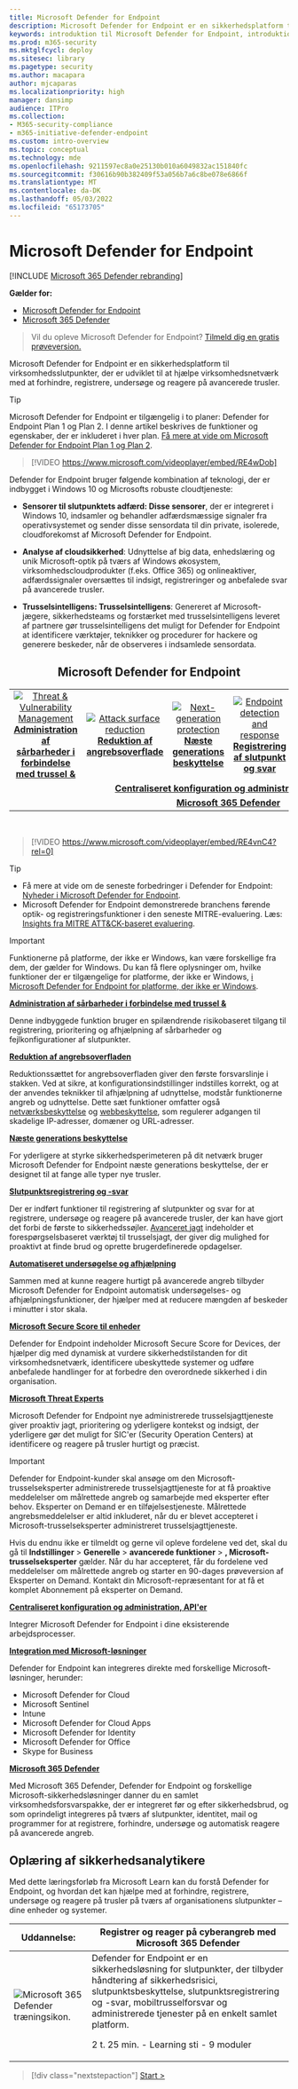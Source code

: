 ```yaml
---
title: Microsoft Defender for Endpoint
description: Microsoft Defender for Endpoint er en sikkerhedsplatform til virksomhedsslutpunkter, der hjælper med at forsvare sig mod avancerede vedvarende trusler.
keywords: introduktion til Microsoft Defender for Endpoint, introduktion til Microsoft Defender for Endpoint, cybersikkerhed, avanceret vedvarende trussel, virksomhedssikkerhed, sensor til maskinel adfærd, cloudsikkerhed, analyse, trusselsintelligens, reduktion af angrebsoverflade, næste generations beskyttelse, automatiseret undersøgelse og afhjælpning, Microsoft threat experts, secure score, advanced hunting, Microsoft 365 Defender, cyber threat hunting
ms.prod: m365-security
ms.mktglfcycl: deploy
ms.sitesec: library
ms.pagetype: security
ms.author: macapara
author: mjcaparas
ms.localizationpriority: high
manager: dansimp
audience: ITPro
ms.collection:
- M365-security-compliance
- m365-initiative-defender-endpoint
ms.custom: intro-overview
ms.topic: conceptual
ms.technology: mde
ms.openlocfilehash: 9211597ec8a0e25130b010a6049832ac151840fc
ms.sourcegitcommit: f30616b90b382409f53a056b7a6c8be078e6866f
ms.translationtype: MT
ms.contentlocale: da-DK
ms.lasthandoff: 05/03/2022
ms.locfileid: "65173705"
---
```

# <a name="microsoft-defender-for-endpoint"></a>Microsoft Defender for Endpoint

[!INCLUDE [Microsoft 365 Defender rebranding](../../includes/microsoft-defender.md)]

**Gælder for:**
- [Microsoft Defender for Endpoint](https://go.microsoft.com/fwlink/p/?linkid=2154037)
- [Microsoft 365 Defender](https://go.microsoft.com/fwlink/?linkid=2118804)

> Vil du opleve Microsoft Defender for Endpoint? [Tilmeld dig en gratis prøveversion.](https://signup.microsoft.com/create-account/signup?products=7f379fee-c4f9-4278-b0a1-e4c8c2fcdf7e&ru=https://aka.ms/MDEp2OpenTrial?ocid=docs-wdatp-exposedapis-abovefoldlink)

Microsoft Defender for Endpoint er en sikkerhedsplatform til virksomhedsslutpunkter, der er udviklet til at hjælpe virksomhedsnetværk med at forhindre, registrere, undersøge og reagere på avancerede trusler.

> [!TIP]
> Microsoft Defender for Endpoint er tilgængelig i to planer: Defender for Endpoint Plan 1 og Plan 2. I denne artikel beskrives de funktioner og egenskaber, der er inkluderet i hver plan. [Få mere at vide om Microsoft Defender for Endpoint Plan 1 og Plan 2](defender-endpoint-plan-1-2.md).
> 

<p><p>

> [!VIDEO https://www.microsoft.com/videoplayer/embed/RE4wDob]

Defender for Endpoint bruger følgende kombination af teknologi, der er indbygget i Windows 10 og Microsofts robuste cloudtjeneste:

- **Sensorer til slutpunktets adfærd: Disse sensorer**, der er integreret i Windows 10, indsamler og behandler adfærdsmæssige signaler fra operativsystemet og sender disse sensordata til din private, isolerede, cloudforekomst af Microsoft Defender for Endpoint.

- **Analyse af cloudsikkerhed**: Udnyttelse af big data, enhedslæring og unik Microsoft-optik på tværs af Windows økosystem, virksomhedscloudprodukter (f.eks. Office 365) og onlineaktiver, adfærdssignaler oversættes til indsigt, registreringer og anbefalede svar på avancerede trusler.

- **Trusselsintelligens: Trusselsintelligens**: Genereret af Microsoft-jægere, sikkerhedsteams og forstærket med trusselsintelligens leveret af partnere gør trusselsintelligens det muligt for Defender for Endpoint at identificere værktøjer, teknikker og procedurer for hackere og generere beskeder, når de observeres i indsamlede sensordata.

<center><h2>Microsoft Defender for Endpoint</center></h2>
<table>
<tr>
<td><a href="#tvm"><center><img src="images/TVM_icon.png" alt="Threat & Vulnerability Management"> <br><b>Administration af sårbarheder i forbindelse med trussel &</b></center></a></td>
<td><a href="#asr"><center><img src="images/asr-icon.png" alt="Attack surface reduction"><br><b>Reduktion af angrebsoverflade</b></center></a></td>
<td><center><a href="#ngp"><img src="images/ngp-icon.png" alt="Next-generation protection"><br> <b>Næste generations beskyttelse</b></a></center></td>
<td><center><a href="#edr"><img src="images/edr-icon.png" alt="Endpoint detection and response"><br> <b>Registrering af slutpunkt og svar</b></a></center></td>
<td><center><a href="#ai"><img src="images/air-icon.png" alt="Automated investigation and remediation"><br> <b>Automatiseret undersøgelse og afhjælpning</b></a></center></td>
<td><center><a href="#mte"><img src="images/mte-icon.png" alt="Microsoft Threat Experts"><br> <b>Microsoft-trusselseksperter</b></a></center></td>
</tr>
<tr>
<td colspan="7">
<a href="#apis"><center><b>Centraliseret konfiguration og administration, API'er</a></b></center></td>
</tr>
<tr>
<td colspan="7"><a href="#mtp"><center><b>Microsoft 365 Defender</a></center></b></td>
</tr>
</table>
<br>

<p></p>

> [!VIDEO https://www.microsoft.com/videoplayer/embed/RE4vnC4?rel=0]

> [!TIP]
> - Få mere at vide om de seneste forbedringer i Defender for Endpoint: [Nyheder i Microsoft Defender for Endpoint](whats-new-in-microsoft-defender-endpoint.md).
> - Microsoft Defender for Endpoint demonstrerede branchens førende optik- og registreringsfunktioner i den seneste MITRE-evaluering. Læs: [Insights fra MITRE ATT&CK-baseret evaluering](https://cloudblogs.microsoft.com/microsoftsecure/2018/12/03/insights-from-the-mitre-attack-based-evaluation-of-windows-defender-atp/).


> [!IMPORTANT]
> Funktionerne på platforme, der ikke er Windows, kan være forskellige fra dem, der gælder for Windows. Du kan få flere oplysninger om, hvilke funktioner der er tilgængelige for platforme, der ikke er Windows, [i Microsoft Defender for Endpoint for platforme, der ikke er Windows](/microsoft-365/security/defender-endpoint/non-windows).

<a name="tvm"></a>

**[Administration af sårbarheder i forbindelse med trussel &](next-gen-threat-and-vuln-mgt.md)**

Denne indbyggede funktion bruger en spilændrende risikobaseret tilgang til registrering, prioritering og afhjælpning af sårbarheder og fejlkonfigurationer af slutpunkter.

<a name="asr"></a>

**[Reduktion af angrebsoverfladen](overview-attack-surface-reduction.md)**

Reduktionssættet for angrebsoverfladen giver den første forsvarslinje i stakken. Ved at sikre, at konfigurationsindstillinger indstilles korrekt, og at der anvendes teknikker til afhjælpning af udnyttelse, modstår funktionerne angreb og udnyttelse. Dette sæt funktioner omfatter også [netværksbeskyttelse](network-protection.md) og [webbeskyttelse](web-protection-overview.md), som regulerer adgangen til skadelige IP-adresser, domæner og URL-adresser.

<a name="ngp"></a>

**[Næste generations beskyttelse](next-generation-protection.md)**

For yderligere at styrke sikkerhedsperimeteren på dit netværk bruger Microsoft Defender for Endpoint næste generations beskyttelse, der er designet til at fange alle typer nye trusler.

<a name="edr"></a>

**[Slutpunktsregistrering og -svar](overview-endpoint-detection-response.md)**

Der er indført funktioner til registrering af slutpunkter og svar for at registrere, undersøge og reagere på avancerede trusler, der kan have gjort det forbi de første to sikkerhedssøjler. [Avanceret jagt](advanced-hunting-overview.md) indeholder et forespørgselsbaseret værktøj til trusselsjagt, der giver dig mulighed for proaktivt at finde brud og oprette brugerdefinerede opdagelser.

<a name="ai"></a>

**[Automatiseret undersøgelse og afhjælpning](automated-investigations.md)**

Sammen med at kunne reagere hurtigt på avancerede angreb tilbyder Microsoft Defender for Endpoint automatisk undersøgelses- og afhjælpningsfunktioner, der hjælper med at reducere mængden af beskeder i minutter i stor skala.

<a name="ss"></a>

**[Microsoft Secure Score til enheder](tvm-microsoft-secure-score-devices.md)**

Defender for Endpoint indeholder Microsoft Secure Score for Devices, der hjælper dig med dynamisk at vurdere sikkerhedstilstanden for dit virksomhedsnetværk, identificere ubeskyttede systemer og udføre anbefalede handlinger for at forbedre den overordnede sikkerhed i din organisation.

<a name="mte"></a>

**[Microsoft Threat Experts](microsoft-threat-experts.md)**

Microsoft Defender for Endpoint nye administrerede trusselsjagttjeneste giver proaktiv jagt, prioritering og yderligere kontekst og indsigt, der yderligere gør det muligt for SIC'er (Security Operation Centers) at identificere og reagere på trusler hurtigt og præcist.

> [!IMPORTANT]
> Defender for Endpoint-kunder skal ansøge om den Microsoft-trusselseksperter administrerede trusselsjagttjeneste for at få proaktive meddelelser om målrettede angreb og samarbejde med eksperter efter behov. Eksperter on Demand er en tilføjelsestjeneste. Målrettede angrebsmeddelelser er altid inkluderet, når du er blevet accepteret i Microsoft-trusselseksperter administreret trusselsjagttjeneste.
>
> Hvis du endnu ikke er tilmeldt og gerne vil opleve fordelene ved det, skal du gå til **Indstillinger** \> **Generelle** \> **avancerede funktioner** \> **, Microsoft-trusselseksperter** gælder. Når du har accepteret, får du fordelene ved meddelelser om målrettede angreb og starter en 90-dages prøveversion af Eksperter on Demand. Kontakt din Microsoft-repræsentant for at få et komplet Abonnement på eksperter on Demand.

<a name="apis"></a>

**[Centraliseret konfiguration og administration, API'er](management-apis.md)**

Integrer Microsoft Defender for Endpoint i dine eksisterende arbejdsprocesser.

<a name="mtp"></a>

**[Integration med Microsoft-løsninger](threat-protection-integration.md)**

Defender for Endpoint kan integreres direkte med forskellige Microsoft-løsninger, herunder:

- Microsoft Defender for Cloud
- Microsoft Sentinel
- Intune
- Microsoft Defender for Cloud Apps
- Microsoft Defender for Identity
- Microsoft Defender for Office
- Skype for Business

**[Microsoft 365 Defender](/microsoft-365/security/defender/microsoft-365-defender)**

Med Microsoft 365 Defender, Defender for Endpoint og forskellige Microsoft-sikkerhedsløsninger danner du en samlet virksomhedsforsvarspakke, der er integreret før og efter sikkerhedsbrud, og som oprindeligt integreres på tværs af slutpunkter, identitet, mail og programmer for at registrere, forhindre, undersøge og automatisk reagere på avancerede angreb.


## <a name="training-for-security-analysts"></a>Oplæring af sikkerhedsanalytikere

Med dette læringsforløb fra Microsoft Learn kan du forstå Defender for Endpoint, og hvordan det kan hjælpe med at forhindre, registrere, undersøge og reagere på trusler på tværs af organisationens slutpunkter – dine enheder og systemer.

|Uddannelse:|Registrer og reager på cyberangreb med Microsoft 365 Defender|
|---|---|
|![Microsoft 365 Defender træningsikon.](../../media/microsoft-365-defender/m365-defender-secure-organization.svg)|Defender for Endpoint er en sikkerhedsløsning for slutpunkter, der tilbyder håndtering af sikkerhedsrisici, slutpunktsbeskyttelse, slutpunktsregistrering og -svar, mobiltrusselforsvar og administrerede tjenester på en enkelt samlet platform.<p> 2 t. 25 min. - Learning sti - 9 moduler|

> [!div class="nextstepaction"]
> [Start >](/learn/paths/defender-endpoint-fundamentals/)
